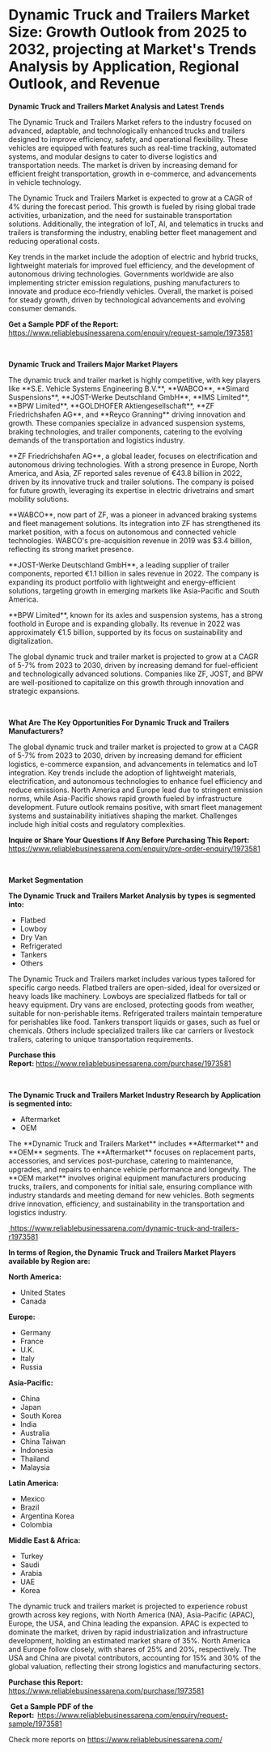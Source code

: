 <p><h1>Dynamic Truck and Trailers Market Size: Growth Outlook from 2025 to 2032, projecting at Market's Trends Analysis by Application, Regional Outlook, and Revenue</h1></p><p><strong>Dynamic Truck and Trailers Market Analysis and Latest Trends</strong></p>
<p><p>The Dynamic Truck and Trailers Market refers to the industry focused on advanced, adaptable, and technologically enhanced trucks and trailers designed to improve efficiency, safety, and operational flexibility. These vehicles are equipped with features such as real-time tracking, automated systems, and modular designs to cater to diverse logistics and transportation needs. The market is driven by increasing demand for efficient freight transportation, growth in e-commerce, and advancements in vehicle technology.</p><p>The Dynamic Truck and Trailers Market is expected to grow at a CAGR of 4% during the forecast period. This growth is fueled by rising global trade activities, urbanization, and the need for sustainable transportation solutions. Additionally, the integration of IoT, AI, and telematics in trucks and trailers is transforming the industry, enabling better fleet management and reducing operational costs.</p><p>Key trends in the market include the adoption of electric and hybrid trucks, lightweight materials for improved fuel efficiency, and the development of autonomous driving technologies. Governments worldwide are also implementing stricter emission regulations, pushing manufacturers to innovate and produce eco-friendly vehicles. Overall, the market is poised for steady growth, driven by technological advancements and evolving consumer demands.</p></p>
<p><strong>Get a Sample PDF of the Report:&nbsp;</strong> <a href="https://www.reliablebusinessarena.com/enquiry/request-sample/1973581?utm_campaign=1871&utm_medium=2&utm_source=Github&utm_content=ia&utm_term=24012025&utm_id=dynamic-truck-and-trailers">https://www.reliablebusinessarena.com/enquiry/request-sample/1973581</a></p>
<p>&nbsp;</p>
<p><strong>Dynamic Truck and Trailers Major Market Players</strong></p>
<p><p>The dynamic truck and trailer market is highly competitive, with key players like **S.E. Vehicle Systems Engineering B.V.**, **WABCO**, **Simard Suspensions**, **JOST-Werke Deutschland GmbH**, **IMS Limited**, **BPW Limited**, **GOLDHOFER Aktiengesellschaft**, **ZF Friedrichshafen AG**, and **Reyco Granning** driving innovation and growth. These companies specialize in advanced suspension systems, braking technologies, and trailer components, catering to the evolving demands of the transportation and logistics industry.</p><p>**ZF Friedrichshafen AG**, a global leader, focuses on electrification and autonomous driving technologies. With a strong presence in Europe, North America, and Asia, ZF reported sales revenue of €43.8 billion in 2022, driven by its innovative truck and trailer solutions. The company is poised for future growth, leveraging its expertise in electric drivetrains and smart mobility solutions.</p><p>**WABCO**, now part of ZF, was a pioneer in advanced braking systems and fleet management solutions. Its integration into ZF has strengthened its market position, with a focus on autonomous and connected vehicle technologies. WABCO's pre-acquisition revenue in 2019 was $3.4 billion, reflecting its strong market presence.</p><p>**JOST-Werke Deutschland GmbH**, a leading supplier of trailer components, reported €1.1 billion in sales revenue in 2022. The company is expanding its product portfolio with lightweight and energy-efficient solutions, targeting growth in emerging markets like Asia-Pacific and South America.</p><p>**BPW Limited**, known for its axles and suspension systems, has a strong foothold in Europe and is expanding globally. Its revenue in 2022 was approximately €1.5 billion, supported by its focus on sustainability and digitalization.</p><p>The global dynamic truck and trailer market is projected to grow at a CAGR of 5-7% from 2023 to 2030, driven by increasing demand for fuel-efficient and technologically advanced solutions. Companies like ZF, JOST, and BPW are well-positioned to capitalize on this growth through innovation and strategic expansions.</p></p>
<p>&nbsp;</p>
<p><strong>What Are The Key Opportunities For Dynamic Truck and Trailers Manufacturers?</strong></p>
<p><p>The global dynamic truck and trailer market is projected to grow at a CAGR of 5-7% from 2023 to 2030, driven by increasing demand for efficient logistics, e-commerce expansion, and advancements in telematics and IoT integration. Key trends include the adoption of lightweight materials, electrification, and autonomous technologies to enhance fuel efficiency and reduce emissions. North America and Europe lead due to stringent emission norms, while Asia-Pacific shows rapid growth fueled by infrastructure development. Future outlook remains positive, with smart fleet management systems and sustainability initiatives shaping the market. Challenges include high initial costs and regulatory complexities.</p></p>
<p><strong>Inquire or Share Your Questions If Any Before Purchasing This Report:</strong> <a href="https://www.reliablebusinessarena.com/enquiry/pre-order-enquiry/1973581?utm_campaign=1871&utm_medium=2&utm_source=Github&utm_content=ia&utm_term=24012025&utm_id=dynamic-truck-and-trailers">https://www.reliablebusinessarena.com/enquiry/pre-order-enquiry/1973581</a></p>
<p>&nbsp;</p>
<p><strong>Market Segmentation</strong></p>
<p><strong>The Dynamic Truck and Trailers Market Analysis by types is segmented into:</strong></p>
<p><ul><li>Flatbed</li><li>Lowboy</li><li>Dry Van</li><li>Refrigerated</li><li>Tankers</li><li>Others</li></ul></p>
<p><p>The Dynamic Truck and Trailers market includes various types tailored for specific cargo needs. Flatbed trailers are open-sided, ideal for oversized or heavy loads like machinery. Lowboys are specialized flatbeds for tall or heavy equipment. Dry vans are enclosed, protecting goods from weather, suitable for non-perishable items. Refrigerated trailers maintain temperature for perishables like food. Tankers transport liquids or gases, such as fuel or chemicals. Others include specialized trailers like car carriers or livestock trailers, catering to unique transportation requirements.</p></p>
<p><strong>Purchase this Report:&nbsp;</strong><a href="https://www.reliablebusinessarena.com/purchase/1973581?utm_campaign=1871&utm_medium=2&utm_source=Github&utm_content=ia&utm_term=24012025&utm_id=dynamic-truck-and-trailers">https://www.reliablebusinessarena.com/purchase/1973581</a></p>
<p>&nbsp;</p>
<p><strong>The Dynamic Truck and Trailers Market Industry Research by Application is segmented into:</strong></p>
<p><ul><li>Aftermarket</li><li>OEM</li></ul></p>
<p><p>The **Dynamic Truck and Trailers Market** includes **Aftermarket** and **OEM** segments. The **Aftermarket** focuses on replacement parts, accessories, and services post-purchase, catering to maintenance, upgrades, and repairs to enhance vehicle performance and longevity. The **OEM market** involves original equipment manufacturers producing trucks, trailers, and components for initial sale, ensuring compliance with industry standards and meeting demand for new vehicles. Both segments drive innovation, efficiency, and sustainability in the transportation and logistics industry.</p></p>
<p><a href="https://www.reliablebusinessarena.com/dynamic-truck-and-trailers-r1973581?utm_campaign=1871&utm_medium=2&utm_source=Github&utm_content=ia&utm_term=24012025&utm_id=dynamic-truck-and-trailers">&nbsp;https://www.reliablebusinessarena.com/dynamic-truck-and-trailers-r1973581</a></p>
<p><strong>In terms of Region, the Dynamic Truck and Trailers Market Players available by Region are:</strong></p>
<p>
    <p> <strong> North America: </strong>
        <ul>
            <li>United States</li>
            <li>Canada</li>
        </ul>
        </p> 
    <p> <strong> Europe: </strong>
        <ul>
            <li>Germany</li>
            <li>France</li>
            <li>U.K.</li>
            <li>Italy</li>
            <li>Russia</li>
        </ul>
        </p> 
    <p> <strong> Asia-Pacific: </strong>
        <ul>
            <li>China</li>
            <li>Japan</li>
            <li>South Korea</li>
            <li>India</li>
            <li>Australia</li>
            <li>China Taiwan</li>
            <li>Indonesia</li>
            <li>Thailand</li>
            <li>Malaysia</li>
        </ul>
        </p> 
    <p> <strong> Latin America: </strong>
        <ul>
            <li>Mexico</li>
            <li>Brazil</li>
            <li>Argentina Korea</li>
            <li>Colombia</li>
        </ul>
        </p> 
    <p> <strong> Middle East & Africa: </strong>
        <ul>
            <li>Turkey</li>
            <li>Saudi</li>
            <li>Arabia</li>
            <li>UAE</li>
            <li>Korea</li>
        </ul>
    </p>
    </p>
<p><p>The dynamic truck and trailers market is projected to experience robust growth across key regions, with North America (NA), Asia-Pacific (APAC), Europe, the USA, and China leading the expansion. APAC is expected to dominate the market, driven by rapid industrialization and infrastructure development, holding an estimated market share of 35%. North America and Europe follow closely, with shares of 25% and 20%, respectively. The USA and China are pivotal contributors, accounting for 15% and 30% of the global valuation, reflecting their strong logistics and manufacturing sectors.</p></p>
<p><strong>Purchase this Report: </strong><a href="https://www.reliablebusinessarena.com/purchase/1973581?utm_campaign=1871&utm_medium=2&utm_source=Github&utm_content=ia&utm_term=24012025&utm_id=dynamic-truck-and-trailers">https://www.reliablebusinessarena.com/purchase/1973581</a></p>
<p>&nbsp;<strong>Get a Sample PDF of the Report:&nbsp;&nbsp;</strong><a href="https://www.reliablebusinessarena.com/enquiry/request-sample/1973581?utm_campaign=1871&utm_medium=2&utm_source=Github&utm_content=ia&utm_term=24012025&utm_id=dynamic-truck-and-trailers">https://www.reliablebusinessarena.com/enquiry/request-sample/1973581</a></p>
<p><strong></strong></p>
<p>Check more reports on <a href="https://www.reliablebusinessarena.com/?utm_campaign=1871&utm_medium=2&utm_source=Github&utm_content=ia&utm_term=24012025&utm_id=dynamic-truck-and-trailers">https://www.reliablebusinessarena.com/</a></p>